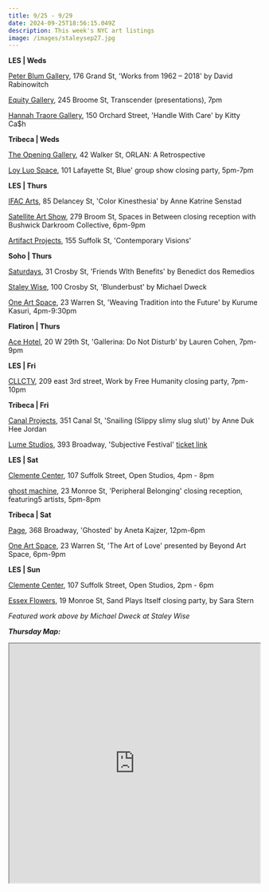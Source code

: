 ```yaml
---
title: 9/25 - 9/29
date: 2024-09-25T18:56:15.049Z
description: This week's NYC art listings
image: /images/staleysep27.jpg
---
```

**L﻿ES | Weds**

[Peter Blum Gallery](https://www.peterblumgallery.com/exhibitions), 176 Grand St, 'Works from 1962 – 2018' by David Rabinowitch

[E﻿quity Gallery](https://www.instagram.com/transcenderart), 245 Broome St, Transcender (presentations), 7pm

[Hannah Traore Gallery](https://hannahtraoregallery.com/exhibition/handle-with-care/), 150 Orchard Street, 'Handle With Care' by Kitty Ca$h

**T﻿ribeca | Weds**

[The Opening Gallery](https://www.theopeninggallery.com/), 42 Walker St, ORLAN: A Retrospective

[Loy Luo Space](https://www.loyluospace.com/), 101 Lafayette St, Blue' group show closing party, 5pm-7pm

**L﻿ES | Thurs**

[IFAC Arts](http://www.instagram.com/ifacarts), 85 Delancey St, 'Color Kinesthesia' by Anne Katrine Senstad

[Satellite Art Show](https://www.instagram.com/satelliteartshow), 279 Broom St, Spaces in Between closing reception with Bushwick Darkroom Collective, 6pm-9pm

[Artifact Projects](https://www.artifactnyc.net/), 155 Suffolk St, 'Contemporary Visions'

**S﻿oho | Thurs**

[Saturdays](https://www.instagram.com/saturdaysnyc), 31 Crosby St, 'Friends WIth Benefits' by Benedict dos Remedios

[Staley Wise](https://www.staleywise.com/exhibitions/michael-dweck3), 100 Crosby St, 'Blunderbust' by Michael Dweck

[O﻿ne Art Space](https://oneartspace.com/kurume-kasuri-weaving-tradition-into-the-future-september-26-2024/), 23 Warren St, 'Weaving Tradition into the Future' by Kurume Kasuri, 4pm-9:30pm

**F﻿latiron | Thurs**

[A﻿ce Hotel](https://acehotel.com/new-york/going-on/ace-artist-in-residence-powerhouse-arts-present-gallerina-by-lauren-cohen-2-2/2025-10-05/), 20 W 29th St, 'Gallerina: Do Not Disturb' by Lauren Cohen, 7pm-9pm

**L﻿ES | Fri**

[CLLCTV](https://www.instagram.com/cllctv.nyc), 209 east 3rd street, Work by Free Humanity closing party, 7pm-10pm

**T﻿ribeca | Fri**

[Canal Projects](https://www.canalprojects.org/snailing-slippy-slimy-slug-slut), 351 Canal St, 'Snailing (Slippy slimy slug slut)' by Anne Duk Hee Jordan

[Lume Studios](https://lu.ma/xqml34ox), 393 Broadway, 'Subjective Festival' [ticket link ](https://lu.ma/xqml34ox)

**L﻿ES | Sat**

[Clemente Center](https://www.theclementecenter.org/), 107 Suffolk Street, Open Studios, 4pm - 8pm

[g﻿host machine](https://www.ghostmachine.nyc), 23 Monroe St, 'Peripheral Belonging' closing reception, featuring5 artists, 5pm-8pm

**T﻿ribeca | Sat**

[Page](https://www.page-nyc.com/exhibitions/aneta-kajzer2), 368 Broadway, 'Ghosted' by Aneta Kajzer, 12pm-6pm

[One Art Space](https://oneartspace.com/beyond-art-space-presents-the-art-of-love-saturday-september-28-2024/), 23 Warren St, 'The Art of Love' presented by Beyond Art Space, 6pm-9pm

**L﻿ES | Sun**

[Clemente Center](https://www.theclementecenter.org/), 107 Suffolk Street, Open Studios, 2pm - 6pm

[Essex Flowers](https://essexflowers.us/), 19 Monroe St, Sand Plays Itself closing party, by Sara Stern

*F﻿eatured work above by Michael Dweck at Staley Wise*

***T﻿hursday Map:***

<iframe src="https://www.google.com/maps/d/u/1/embed?mid=1ajbiBgGR1rVZDi4bKPqhMJ0Hw3gTPdM&ehbc=2E312F" width="100%" height="480"></iframe>